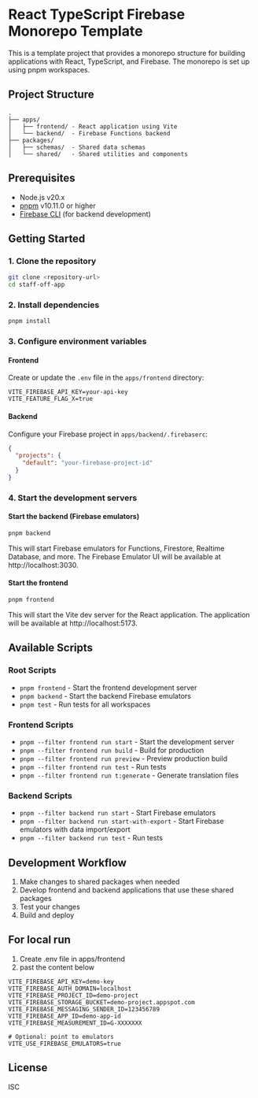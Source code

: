 # React TypeScript Firebase Monorepo Template

This is a template project that provides a monorepo structure for building applications with React, TypeScript, and Firebase. The monorepo is set up using pnpm workspaces.

## Project Structure

```
.
├── apps/
│   ├── frontend/ - React application using Vite
│   └── backend/  - Firebase Functions backend
├── packages/
│   ├── schemas/  - Shared data schemas
│   └── shared/   - Shared utilities and components
```

## Prerequisites

- Node.js v20.x
- [pnpm](https://pnpm.io/) v10.11.0 or higher
- [Firebase CLI](https://firebase.google.com/docs/cli) (for backend development)

## Getting Started

### 1. Clone the repository

```bash
git clone <repository-url>
cd staff-off-app
```

### 2. Install dependencies

```bash
pnpm install
```

### 3. Configure environment variables

#### Frontend

Create or update the `.env` file in the `apps/frontend` directory:

```
VITE_FIREBASE_API_KEY=your-api-key
VITE_FEATURE_FLAG_X=true
```

#### Backend

Configure your Firebase project in `apps/backend/.firebaserc`:

```json
{
  "projects": {
    "default": "your-firebase-project-id"
  }
}
```

### 4. Start the development servers

#### Start the backend (Firebase emulators)

```bash
pnpm backend
```

This will start Firebase emulators for Functions, Firestore, Realtime Database, and more. The Firebase Emulator UI will be available at http://localhost:3030.

#### Start the frontend

```bash
pnpm frontend
```

This will start the Vite dev server for the React application. The application will be available at http://localhost:5173.

## Available Scripts

### Root Scripts

- `pnpm frontend` - Start the frontend development server
- `pnpm backend` - Start the backend Firebase emulators
- `pnpm test` - Run tests for all workspaces

### Frontend Scripts

- `pnpm --filter frontend run start` - Start the development server
- `pnpm --filter frontend run build` - Build for production
- `pnpm --filter frontend run preview` - Preview production build
- `pnpm --filter frontend run test` - Run tests
- `pnpm --filter frontend run t:generate` - Generate translation files

### Backend Scripts

- `pnpm --filter backend run start` - Start Firebase emulators
- `pnpm --filter backend run start-with-export` - Start Firebase emulators with data import/export
- `pnpm --filter backend run test` - Run tests

## Development Workflow

1. Make changes to shared packages when needed
2. Develop frontend and backend applications that use these shared packages
3. Test your changes
4. Build and deploy

## For local run
1. Create .env file in apps/frontend
2. past the content below
```plaintext
VITE_FIREBASE_API_KEY=demo-key
VITE_FIREBASE_AUTH_DOMAIN=localhost
VITE_FIREBASE_PROJECT_ID=demo-project
VITE_FIREBASE_STORAGE_BUCKET=demo-project.appspot.com
VITE_FIREBASE_MESSAGING_SENDER_ID=123456789
VITE_FIREBASE_APP_ID=demo-app-id
VITE_FIREBASE_MEASUREMENT_ID=G-XXXXXXX

# Optional: point to emulators
VITE_USE_FIREBASE_EMULATORS=true
```

## License

ISC